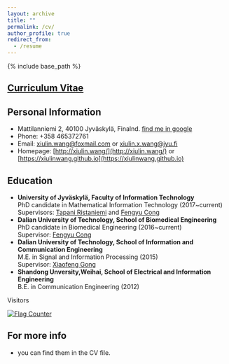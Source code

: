 ```yaml
---
layout: archive
title: ""
permalink: /cv/
author_profile: true
redirect_from:
  - /resume
---
```


{% include base_path %}

[Curriculum Vitae](/files/CV_Wang_202007.pdf)
------

Personal Information
------
- Mattilanniemi 2, 40100 Jyväskylä, Finalnd. [find me in google](https://goo.gl/maps/rXFqdB3Jm7L1rycSA)
- Phone: +358 465372761
- Email: xiulin.wang@foxmail.com or xiulin.x.wang@jyu.fi
- Homepage: [http://xiulin.wang/](http://xiulin.wang/) or [https://xiulinwang.github.io](https://xiulinwang.github.io)

Education
------
* **University of Jyväskylä, Faculty of Information Technology**<br>PhD candidate in Mathematical Information Technology (2017~current)<br>Supervisors: [Tapani Ristaniemi](http://users.jyu.fi/~riesta/) and [Fengyu Cong](http://www.escience.cn/people/cong/index.html)
* **Dalian University of Technology, School of Biomedical Engineering**<br>PhD candidate in Biomedical Engineering (2016~current)<br>Supervisor: [Fengyu Cong](http://www.escience.cn/people/cong/index.html)
* **Dalian University of Technology, School of Information and Communication Engineering**<br>M.E. in Signal and Information Processing (2015)<br>Supervisor: [Xiaofeng Gong](http://faculty.dlut.edu.cn/xfgong/zh_CN/index/699431/list/index.htm)
* **Shandong Unversity,Weihai, School of Electrical and Information Engineering**<br>B.E. in Communication Engineering (2012)

Visitors

<a href="https://info.flagcounter.com/cvY1"><img src="https://s11.flagcounter.com/count2/cvY1/bg_FFFFFF/txt_000000/border_CCCCCC/columns_2/maxflags_10/viewers_0/labels_0/pageviews_0/flags_0/percent_0/" alt="Flag Counter" border="0"></a>

For more info
------
- you can find them in the CV file.
